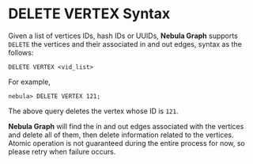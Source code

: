 # DELETE VERTEX Syntax

Given a list of vertices IDs, hash IDs or UUIDs, **Nebula Graph** supports `DELETE` the vertices and their associated in and out edges, syntax as the follows:

```ngql
DELETE VERTEX <vid_list>
```

For example,

```ngql
nebula> DELETE VERTEX 121;
```

The above query deletes the vertex whose ID is `121`.

**Nebula Graph** will find the in and out edges associated with the vertices and delete all of them, then delete information related to the vertices. Atomic operation is not guaranteed during the entire process for now, so please retry when failure occurs.
